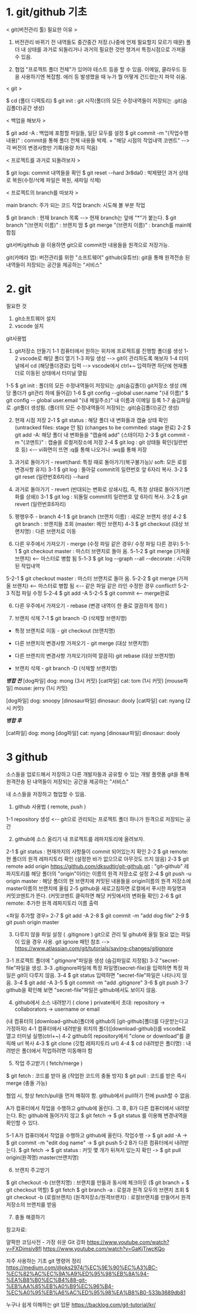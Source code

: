 # 1. git/github 기초

< git(버전관리 툴) 필요한 이유 >

1. 버전관리
바뀌기 전 내역들도 중간중간 저장.(나중에 언제 필요할지 모르기 때문)
폴더 내 상태를 과거로 되돌리거나
과거의 필요한 것만 챙겨서 특정시점으로 가져올 수 있음.

2. 협업
"프로젝트 폴더 전체"가 있어야 테스트 등을 할 수 있음.
이메일, 클라우드 등을 사용하기엔 복잡함.
에러 등 발생했을 때 누가 뭘 어떻게 건드렸는지 파악 쉬움.

< git >

$ cd (폴더 디렉토리)
$ git init : git 시작(폴더의 모든 수정내역들이 저장되는 .git(숨김폴더)공간 생성)


< 백업을 해보자 >

$ git add -A : 백업에 포함할 파일들, 일단 모두를 설정
$ git commit -m "(작업수행 내용)" : commit을 통해 폴더 전체 내용들 박제. 
				+ "해당 시점의 작업내역 코멘트"
				--> 각 버전의 변경사항만 기록(용량 차지 적음)

< 프로젝트를 과거로 되돌려보자 >

$ git logs: commit 내역들을 확인
$ git reset --hard 3r8da0 : 박제됐던 과거 상태로 복원(수정/삭제 파일은 복원, 새파일 삭제)

< 프로젝트의 branch를 따보자 >

main branch: 주가 되는 코드 작업
branch: 시도해 볼 부분 작업

$ git branch : 현재 branch 목록 --> 현재 branch는 앞에 "*"가 붙는다.
$ git branch "(브랜치 이름)" : 브렌치 땀
$ git merge "(브랜치 이름)" :  branch를 main에 합침


git서버/github 을 이용하면 git으로 commit한 내용들을 원격으로 저장가능.

<github>

git(카메라 앱): 버전관리를 위한 "소프트웨어"
github(유튜브): git을 통해 원격전송 된 내역들이 저장되는 공간을 제공하는 "서비스"


# 2. git

필요한 것
1. git소프트웨어 설치
2. vscode 설치

git사용법
1. git저장소 만들기
1-1 컴퓨터에서 원하는 위치에 프로젝트를 진행할 폴더를 생성
1-2 vscode로 해당 폴더 열기
1-3 파일 생성 --> git이 관리하도록 해보자
1-4 터미널에서 cd (해당폴더경로) 입력 
--> vscode에서 ctrl+~ 입력하면 하단에 현재폴더로 이동된 상태에서 터미널 열림

1-5 $ git init : 폴더의 모든 수정내역들이 저장되는 .git(숨김폴더) git저장소 생성 (해당 폴더가 git관리 하에 들어감)
1-6 $ git config --global user.name "(내 이름)"
	$ git config -- global user.email "(내 메일주소)"
	내 이름과 이메일 등록
1-7 숨김파일로 .git폴더 생성됨. (폴더의 모든 수정내역들이 저장되는 .git(숨김폴더)공간 생성)

2. 현재 시점 저장
2-1 $ git status : 해당 폴더 내 변화들과 캡슐 상태 확인 (untracked files: stage 안 됨)
		(changes to be commited: stage 완료)
2-2 $ git add -A: 해당 폴더 내 변화들을 "캡슐에 add" (스테이지)
2-3 $ git commit -m "(코멘트)" : 캡슐을 로컬저장소에 저장
2-4 $ git log : git 상태들 확인(일련번호 등) <-- vi화면이 뜨면 :q를 통해 나오거나 :wq를 통해 저장
 
3. 과거로 돌아가기 - reset(hard: 특정 때로 돌아가기(복구불가능)/ soft: 모든 로컬 변경사항 유지)
3-1 $ git log : 돌아갈 commit의 일련번호 앞 6자리 복사.
3-2 $ git reset (일련번호6자리) --hard

3. 과거로 돌아가기 - revert (반대되는 변화로 상쇄시킴, 즉, 특정 상태로 돌아가기(변화를 상쇄))
3-1 $ git log : 되돌릴 commit의 일련번호 앞 6자리 복사.
3-2 $ git revert (일련번호6자리)

4. 평행우주 - branch
4-1 $ git branch (브랜치 이름) :  새로운 브랜치 생성
4-2 $ git branch : 브랜치들 조회 (master: 메인 브랜치)
4-3 $ git checkout (대상 브랜치명) : 다른 브랜치로 이동


5. 다른 우주에서 가져오기 - merge (수정 파일 같은 경우/ 수정 파일 다른 경우)
5-1-1 $ git checkout master : 마스터 브랜치로 돌아 옴.
5-1-2 $ git merge (가져올 브랜치)  <-- 마스터로 병합 됨
5-1-3 $ git log --graph --all --decorate : 시각화 된 작업내역

5-2-1 $ git checkout master : 마스터 브랜치로 돌아 옴.
5-2-2 $ git merge (가져올 브랜치)  <-- 마스터로 병합 됨 <-- 같은 파일 같은 라인 수정한 경우 conflict!!
5-2-3 직접 파일 수정
5-2-4 $ git add -A
5-2-5 $ git commit <-- merge완료

6. 다른 우주에서 가져오기 - rebase (변경 내역이 한 줄로 깔끔하게 정리 )

7. 브랜치 삭제
7-1 $ git branch -D (삭제할 브랜치명)

- 특정 브랜치로 이동 - 
git checkout (브랜치명)

- 다른 브랜치의 변경사항 가져오기 -
git merge (대상 브랜치명)

- 다른 브랜치의 변경사항 가져오기(이력 깔끔히)
git rebase (대상 브랜치명)

- 브랜치 삭제 -
git branch -D (삭제할 브랜치명)


___________병합 전___________
<mater>
[dog파일] dog: mong (3시 커밋)
[cat파일] cat: tom (1시 커밋)
[mouse파일] mouse: jerry (1시 커밋)

<my-another-idea>
[dog파일] dog: snoopy 
[dinosaur파일] dinosaur: dooly 
[cat파일] cat: nyang (2시 커밋)

___________병합 후___________ 

[cat파일] dog: mong
[dog파일]  cat: nyang
[dinosaur파일] dinosaur: dooly





# 3 github

소스들을 업로드해서 저장하고 다른 개발자들과 공유할 수 있는 개발 플랫폼
git을 통해 원격전송 된 내역들이 저장되는 공간을 제공하는 "서비스"

내 소스들을 저장하고 협업할 수 있음.

1. github 사용법 ( remote, push )

1-1 repository 생성 <-- git으로 관리되는 프로젝트 폴더 하나가 원격으로 저장되는 공간

2. github에 소스 올리기
내 프로젝트를 레파지토리에 올려보자.

2-1 $ git status : 현재까지의 사항들이 commit 되어있는지 확인
2-2 $ git remote: 현 폴더의 원격 레파지토리 확인 (설정한 바가 없으므로 아무것도 뜨지 않음)
2-3 $ git remote add origin https://github.com/dksudtjr/git-github.git
	: "git-github" 레파지토리를 해당 폴더의 "origin"이라는 이름의 원격 저장소로 설정
2-4 $ git push -u origin master 
	: 해당 폴더의 현 브랜치에 커밋된 내용들을 origin이름의 원격 저장소에 master이름의 브랜치에 올림
2-5 github을 새로고침하면 로컬에서 푸시한 파일명과 커밋코멘트가 뜬다. (커밋코멘트 클릭하면 해당 커밋에서의 변화들 확인)
2-6 $ git remote: 추가한 원격 레파지토리 이름 출력

<파일 추가할 경우>
2-7 $ git add -A
2-8 $ git commit -m "add dog file"
2-9 $ git push origin master

3. 다루지 않을 파일 설정 ( .gitignore )
git으로 관리 및 gihub에 올릴 필요 없는 파일이 있을 경우 사용.
git ignore 패턴 참조 --> https://www.atlassian.com/git/tutorials/saving-changes/gitignore

3-1 프로젝트 폴더에 ".gitignore"파일을 생성 (숨김파일로 지정됨)
3-2 "secret-file"파일을 생성.
3-3 .gitignore파일에 특정 파일명(secret-file)을 입력하면 특정 파일은 git이 다루지 않음.
3-4 $ git status 입력하면 "secret-file"파일은 나타나지 않음.
3-4 $ git add -A 
3-5 $ git commit -m "add .gitignore"
3-6 $ git push
3-7 github을 확인해 보면 "secret-file"파일은 github에서도 보이지 않음.


4. github에서 소스 내려받기 ( clone )
private에서 초대: repository -> collaborators -> username or email

(내 컴퓨터의 [download-github]폴더에 github의 [git-github]폴더를 다운받는다고 가정하자)
4-1 컴퓨터에서 내려받을 위치의 폴더([download-github])를 vscode로 열고 터미널 실행(ctrl+~)
4-2 github의 repository에서 "clone or download"를 클릭해 url 복사
4-3 $ git clone (깃헙 레파지토리 url)
4-4 $ cd (내려받은 폴더명) : 내려받은 폴더에서 작업하려면 이동해야 함

5. 작업 주고받기 ( fetch/merge )

$ git fetch : 코드를 받아 옴 (작업한 코드의 충돌 방지) 
$ git pull : 코드를 받은 즉시 merge (충돌 가능)

협업 시, 항상 fetch/pull을 먼저 해줘야 함.
github에서 pull하기 전에 push할 수 없음.

A가 컴퓨터에서 작업을 수행하고 github에 올린다. 그 후, B가 다른 컴퓨터에서 내려받는다.
B는 github에 들어가지 않고 $ git fetch -> $ git status 를 이용해 변경내역을 확인할 수 있다.

5-1 A가 컴퓨터에서 작업을 수행하고 github에 올린다.
	작업수행 -> $ git add -A -> $ git commit -m "edit dog name" -> $ git push
5-2 B가 다른 컴퓨터에서 내려받는다. 
	$ git fetch -> $ git status : 커밋 몇 개가 뒤쳐저 있는지 확인 -> $ git pull origin(원격명) master(브랜치명)

6. 브랜치 주고받기

$ git checkout -b (브랜치명) : 브랜치를 만듦과 동시에 체크아웃 ($ git branch + $ git checkout 역할)
$ git fetch
$ git branch -a : 로컬과 원격 모두의 브랜치 조회
$ git checkout -b (로컬브랜치) (원격저장소/원격브랜치) : 로컬브랜치를 만들어서 원격저장소의 브랜치를 받음

7. 충돌 해결하기	




참고자료: 

얄팍한 코딩사전 - 가장 쉬운 Git 강좌
https://www.youtube.com/watch?v=FXDjmsiv8fI
https://www.youtube.com/watch?v=GaKjTjwcKQo

자주 사용하는 기초 git 명령어 정리
https://medium.com/@pks2974/%EC%9E%90%EC%A3%BC-%EC%82%AC%EC%9A%A9%ED%95%98%EB%8A%94-%EA%B8%B0%EC%B4%88-git-%EB%AA%85%EB%A0%B9%EC%96%B4-%EC%A0%95%EB%A6%AC%ED%95%98%EA%B8%B0-533b3689db81 

누구나 쉽게 이해하는 git 입문
https://backlog.com/git-tutorial/kr/
